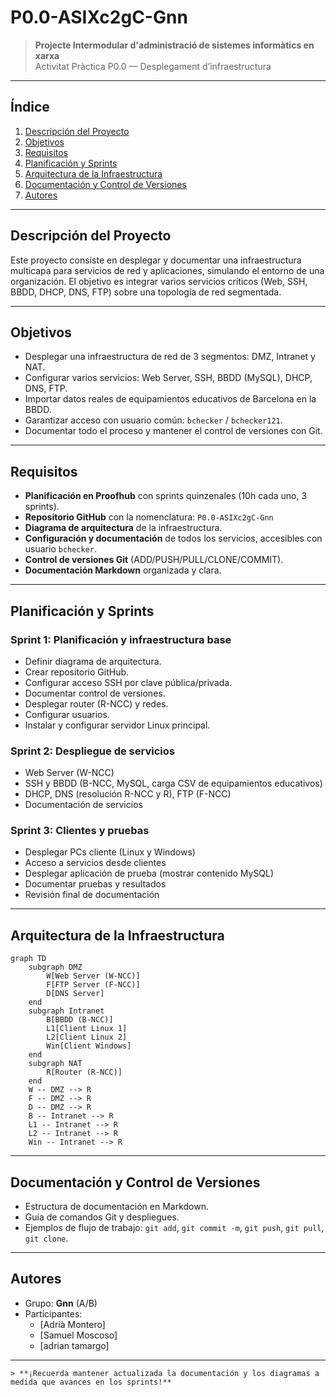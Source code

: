 # P0.0-ASIXc2gC-Gnn

> **Projecte Intermodular d'administració de sistemes informàtics en xarxa**  
> Activitat Pràctica P0.0 — Desplegament d’infraestructura

---

## Índice

1. [Descripción del Proyecto](#descripción-del-proyecto)
2. [Objetivos](#objetivos)
3. [Requisitos](#requisitos)
4. [Planificación y Sprints](#planificación-y-sprints)
5. [Arquitectura de la Infraestructura](#arquitectura-de-la-infraestructura)
6. [Documentación y Control de Versiones](#documentación-y-control-de-versiones)
7. [Autores](#autores)

---

## Descripción del Proyecto

Este proyecto consiste en desplegar y documentar una infraestructura multicapa para servicios de red y aplicaciones, simulando el entorno de una organización. El objetivo es integrar varios servicios críticos (Web, SSH, BBDD, DHCP, DNS, FTP) sobre una topología de red segmentada.

---

## Objetivos

- Desplegar una infraestructura de red de 3 segmentos: DMZ, Intranet y NAT.
- Configurar varios servicios: Web Server, SSH, BBDD (MySQL), DHCP, DNS, FTP.
- Importar datos reales de equipamientos educativos de Barcelona en la BBDD.
- Garantizar acceso con usuario común: `bchecker` / `bchecker121`.
- Documentar todo el proceso y mantener el control de versiones con Git.

---

## Requisitos

- **Planificación en Proofhub** con sprints quinzenales (10h cada uno, 3 sprints).
- **Repositorio GitHub** con la nomenclatura: `P0.0-ASIXc2gC-Gnn`
- **Diagrama de arquitectura** de la infraestructura.
- **Configuración y documentación** de todos los servicios, accesibles con usuario `bchecker`.
- **Control de versiones Git** (ADD/PUSH/PULL/CLONE/COMMIT).
- **Documentación Markdown** organizada y clara.

---

## Planificación y Sprints

### Sprint 1: Planificación y infraestructura base

- Definir diagrama de arquitectura.
- Crear repositorio GitHub.
- Configurar acceso SSH por clave pública/privada.
- Documentar control de versiones.
- Desplegar router (R-NCC) y redes.
- Configurar usuarios.
- Instalar y configurar servidor Linux principal.

### Sprint 2: Despliegue de servicios

- Web Server (W-NCC)
- SSH y BBDD (B-NCC, MySQL, carga CSV de equipamientos educativos)
- DHCP, DNS (resolución R-NCC y R), FTP (F-NCC)
- Documentación de servicios

### Sprint 3: Clientes y pruebas

- Desplegar PCs cliente (Linux y Windows)
- Acceso a servicios desde clientes
- Desplegar aplicación de prueba (mostrar contenido MySQL)
- Documentar pruebas y resultados
- Revisión final de documentación

---

## Arquitectura de la Infraestructura

```mermaid
graph TD
    subgraph DMZ
        W[Web Server (W-NCC)]
        F[FTP Server (F-NCC)]
        D[DNS Server]
    end
    subgraph Intranet
        B[BBDD (B-NCC)]
        L1[Client Linux 1]
        L2[Client Linux 2]
        Win[Client Windows]
    end
    subgraph NAT
        R[Router (R-NCC)]
    end
    W -- DMZ --> R
    F -- DMZ --> R
    D -- DMZ --> R
    B -- Intranet --> R
    L1 -- Intranet --> R
    L2 -- Intranet --> R
    Win -- Intranet --> R
```

---

## Documentación y Control de Versiones

- Estructura de documentación en Markdown.
- Guía de comandos Git y despliegues.
- Ejemplos de flujo de trabajo: `git add`, `git commit -m`, `git push`, `git pull`, `git clone`.

---

## Autores

- Grupo: **Gnn** (A/B)
- Participantes:  
  - [Adrià Montero]
  - [Samuel Moscoso]
  - [adrian tamargo]

---

```
> **¡Recuerda mantener actualizada la documentación y los diagramas a medida que avances en los sprints!**
```
